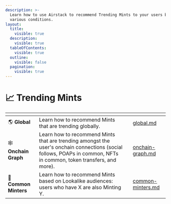 ```yaml
---
description: >-
  Learn how to use Airstack to recommend Trending Mints to your users based on
  various conditions.
layout:
  title:
    visible: true
  description:
    visible: true
  tableOfContents:
    visible: true
  outline:
    visible: false
  pagination:
    visible: true
---
```


# 📈 Trending Mints

<table data-view="cards"><thead><tr><th></th><th></th><th></th><th data-hidden data-card-target data-type="content-ref"></th></tr></thead><tbody><tr><td><span data-gb-custom-inline data-tag="emoji" data-code="1f30e">🌎</span> <strong>Global</strong></td><td>Learn how to recommend Mints that are trending globally.</td><td></td><td><a href="global.md">global.md</a></td></tr><tr><td><span data-gb-custom-inline data-tag="emoji" data-code="1f578">🕸</span> <strong>Onchain Graph</strong></td><td>Learn how to recommend Mints that are trending amongst the user's onchain connections (social follows, POAPs in common, NFTs in common, token transfers, and more).</td><td></td><td><a href="onchain-graph.md">onchain-graph.md</a></td></tr><tr><td><span data-gb-custom-inline data-tag="emoji" data-code="1f45b">👛</span> <strong>Common Minters</strong></td><td>Learn how to recommend Mints based on Lookalike audiences: users who have X are also Minting Y.</td><td></td><td><a href="common-minters.md">common-minters.md</a></td></tr></tbody></table>

